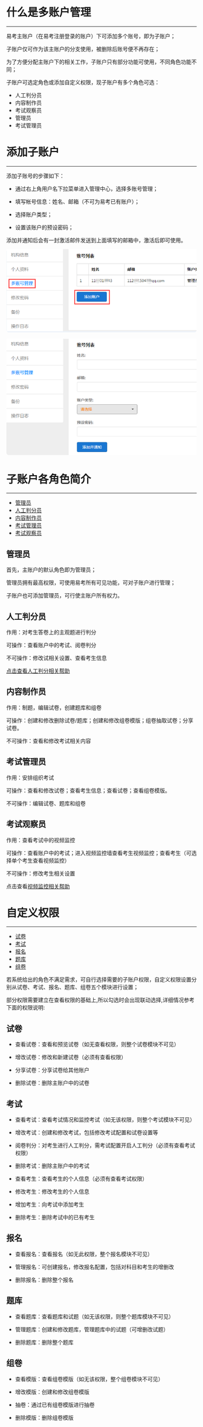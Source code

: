 # 什么是多账户管理
----------

易考主账户（在易考注册登录的账户）下可添加多个账号，即为子账户；

子账户仅可作为该主账户的分支使用，被删除后账号便不再存在；

为了方便分配主账户下的相关工作，子账户只有部分功能可使用，不同角色功能不同；

子账户可选定角色或添加自定义权限，现子账户有多个角色可选：

* 人工判分员
* 内容制作员
* 考试观察员
* 管理员
* 考试管理员

# 添加子账户 #

----------

添加子账号的步骤如下：

* 通过右上角用户名下拉菜单进入管理中心，选择多账号管理；

* 填写帐号信息：姓名、邮箱（不可为易考已有账户）；

* 选择账户类型；

* 设置该账户的预设密码；

添加并通知后会有一封激活邮件发送到上面填写的邮箱中，激活后即可使用。

![PNG](_static/10-1.png)

![PNG](_static/10-2.png)

# 子账户各角色简介 #
----------------------

* [管理员](#管理员)
* [人工判分员](#人工判分员)
* [内容制作员](#内容制作员)
* [考试管理员](#考试管理员)
* [考试观察员](#考试观察员)

## 管理员 ##

首先，主账户的默认角色即为管理员；

管理员拥有最高权限，可使用易考所有可见功能，可对子账户进行管理；

子账户也可添加管理员，可行使主账户所有权力。

## 人工判分员 ##

作用：对考生答卷上的主观题进行判分

可操作：查看账户中的考试、阅卷判分

不可操作：修改试相关设置、查看考生信息

[点击查看人工判分相关帮助](http://docs.eztest.org/zh_CN/latest/score.html)

## 内容制作员 ##

作用：制题，编辑试卷，创建题库和组卷

可操作：创建和修改删除试卷/题库；创建和修改组卷模版；组卷抽取试卷；分享试卷。

不可操作：查看和修改考试相关内容

## 考试管理员 ##

作用：安排组织考试

可操作：查看和修改试卷；查看考生信息；查看试卷；查看组卷模版。

不可操作：编辑试卷、题库和组卷

## 考试观察员 ##

作用：查看考试中的视频监控

可操作：查看账户中的考试；进入视频监控墙查看考生视频监控；查看考生（可选择单个考生查看视频监控）

不可操作：修改考生相关设置

点击查看[视频监控相关帮助](http://docs.eztest.org/zh_CN/latest/exam.html#id15)

# 自定义权限 #

----------

* [试卷](#试卷)
* [考试](#考试)
* [报名](#报名)
* [题库](#题库)
* [组卷](#组卷)

若系统给出的角色不满足需求，可自行选择需要的子账户权限，自定义权限设置分别从试卷、考试、报名、题库、组卷五个模块进行设置；

部分权限需要建立在查看权限的基础上,所以勾选时会出现联动选择,详细情况参考下面的权限说明:

## 试卷 ##

- 查看试卷：查看和预览试卷（如无查看权限，则整个试卷模块不可见）

- 增改试卷：修改和新建试卷（必须有查看权限）

- 分享试卷：分享试卷给其他账户

- 删除试卷：删除主账户中的试卷

## 考试 ##

- 查看考试：查看考试情况和监控考试（如无该权限，则整个考试模块不可见）

- 增改考试：创建和修改考试，包括修改考试配置和试卷设置等

- 阅卷判分：对考生进行人工判分，需考试配置开启人工判分（必须有查看考试权限）

- 删除考试：删除主账户中的考试

- 查看考生：查看考生的个人信息（必须有查看考试权限）

- 修改考生：修改考生的个人信息

- 增加考生：向考试中添加考生

- 删除考生：删除考试中的已有考生

## 报名 ##

- 查看报名：查看报名（如无此权限，整个报名模块不可见）

- 管理报名：可创建报名，修改报名配置，包括对科目和考生的增删改

- 删除报名：删除整个报名

## 题库 ##

- 查看题库：查看题库和试题（如无该权限，则整个题库模块不可见）

- 管理题库：创建和修改题库，管理题库中的试题（可增删改试题）

- 删除题库：删除整个题库

## 组卷 ##

- 查看模版：查看组卷模版（如无该权限，整个组卷模块不可见）

- 增改模版：创建和修改组卷模版

- 抽卷：通过已有组卷模版进行抽卷

- 删除模版：删除组卷模版